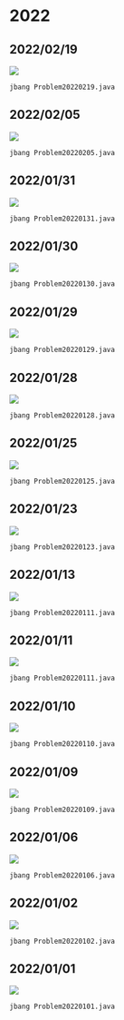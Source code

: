 # 2022

## 2022/02/19

![](docs/20220219.png)

```
jbang Problem20220219.java
```

## 2022/02/05

![](docs/20220205.png)

```
jbang Problem20220205.java
```

## 2022/01/31

![](docs/20220131.png)

```
jbang Problem20220131.java
```

## 2022/01/30

![](docs/20220130.png)

```
jbang Problem20220130.java
```

## 2022/01/29

![](docs/20220129.png)

```
jbang Problem20220129.java
```

## 2022/01/28

![](docs/20220128.png)

```
jbang Problem20220128.java
```

## 2022/01/25

![](docs/20220125.png)

```
jbang Problem20220125.java
```

## 2022/01/23

![](docs/20220123.png)

```
jbang Problem20220123.java
```

## 2022/01/13

![](docs/20220113.png)

```
jbang Problem20220111.java
```

## 2022/01/11

![](docs/20220111.png)

```
jbang Problem20220111.java
```


## 2022/01/10

![](docs/20220110.png)

```
jbang Problem20220110.java
```

## 2022/01/09

![](docs/20220109.png)

```
jbang Problem20220109.java
```

## 2022/01/06

![](docs/20220106.png)

```
jbang Problem20220106.java
```

## 2022/01/02

![](docs/20220102.png)

```
jbang Problem20220102.java
```

## 2022/01/01

![](docs/20220101.png)

```
jbang Problem20220101.java
```
